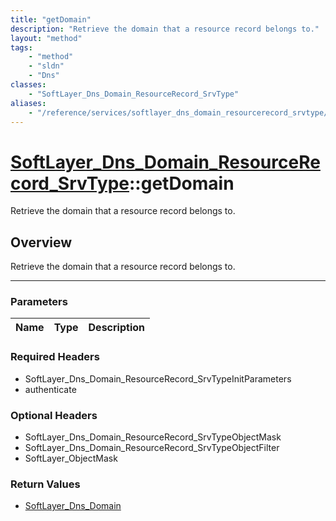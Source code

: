 ```yaml
---
title: "getDomain"
description: "Retrieve the domain that a resource record belongs to."
layout: "method"
tags:
    - "method"
    - "sldn"
    - "Dns"
classes:
    - "SoftLayer_Dns_Domain_ResourceRecord_SrvType"
aliases:
    - "/reference/services/softlayer_dns_domain_resourcerecord_srvtype/getDomain"
---
```

# [SoftLayer_Dns_Domain_ResourceRecord_SrvType](/reference/services/SoftLayer_Dns_Domain_ResourceRecord_SrvType)::getDomain


Retrieve the domain that a resource record belongs to.


## Overview 
Retrieve the domain that a resource record belongs to.

-----

### Parameters 
|Name | Type | Description |
| --- | --- | --- |


### Required Headers
* SoftLayer_Dns_Domain_ResourceRecord_SrvTypeInitParameters
* authenticate


### Optional Headers
* SoftLayer_Dns_Domain_ResourceRecord_SrvTypeObjectMask
* SoftLayer_Dns_Domain_ResourceRecord_SrvTypeObjectFilter
* SoftLayer_ObjectMask

### Return Values
* <a href='/reference/datatypes/SoftLayer_Dns_Domain'>SoftLayer_Dns_Domain </a>





